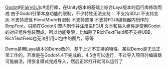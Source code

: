 [Godot](https://docs.godotengine.org/)的[FairyGUI](https://www.fairygui.com/)c#运行库，在Unity版本的基础上结合Laya版本的运行库修改而成
由于Godot引擎本身功能的限制，不少特性无法支持：
不支持3DUI
不支持变灰
不支持滤镜
BlendMode有限制
不支持遮罩
不支持FGUI编辑器内制作的BmpFont，只能在Godot引擎内制作并注册进FGUI
文本和输入组件是使用Godot的对应组件包装而成，所以功能受限，比如除了RichTextField都不支持UBB，RichTextField也无法引用UI包中的图片，等等

Demo是用Laya版本的Demo改的，基于上述不支持的特性，某些Demo是无法正常工作的，开发是在Godot4.4下完成的，4.5也可以运行，不过导入项目时编辑器可能崩溃，用恢复模式完成导入，然后正常打开就可以运行了
